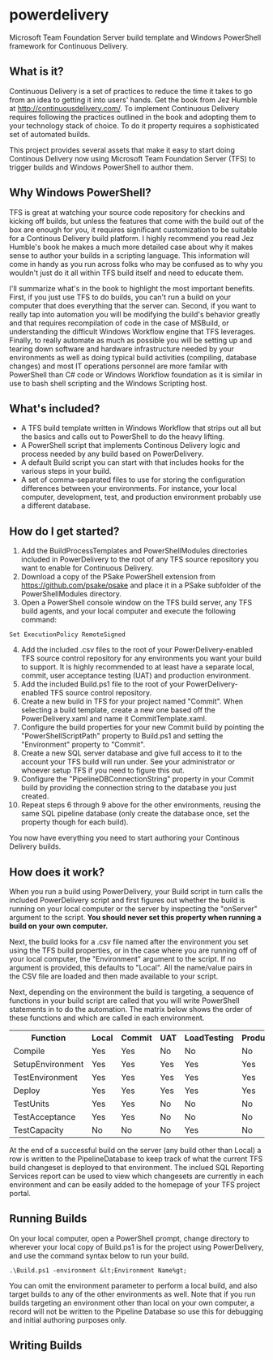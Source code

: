powerdelivery
=============

Microsoft Team Foundation Server build template and Windows PowerShell framework for Continuous Delivery.

What is it?
-----------

Continuous Delivery is a set of practices to reduce the time it takes to go from an idea to getting it into users' hands. 
Get the book from Jez Humble at http://continuousdelivery.com/. To implement Continuous Delivery requires following 
the practices outlined in the book and adopting them to your technology stack of choice. To do it property requires a 
sophisticated set of automated builds.

This project provides several assets that make it easy to start doing Continous Delivery now using Microsoft Team 
Foundation Server (TFS) to trigger builds and Windows PowerShell to author them.

Why Windows PowerShell?
-----------------------

TFS is great at watching your source code repository for checkins and kicking off builds, but unless the features that 
come with the build out of the box are enough for you, it requires significant customization to be suitable for a 
Continous Delivery build platform. I highly recommend you read Jez Humble's book he makes a much more detailed case 
about why it makes sense to author your builds in a scripting language. This information will come in handy as you run 
across folks who may be confused as to why you wouldn't just do it all within TFS build itself and need to educate them.

I'll summarize what's in the book to highlight the most important benefits. First, if you just use TFS to do builds, 
you can't run a build on your computer that does everything that the server can. Second, if you want to really tap into 
automation you will be modifying the build's behavior greatly and that requires recompilation of code in the case of 
MSBuild, or understanding the difficult Windows Workflow engine that TFS leverages. Finally, to really automate as much 
as possible you will be setting up and tearing down software and hardware infrastructure needed by your environments 
as well as doing typical build activities (compiling, database changes) and most IT operations personnel are more 
familar with PowerShell than C# code or Windows Workflow foundation as it is similar in use to bash shell scripting 
and the Windows Scripting host.

What's included?
----------------

* A TFS build template written in Windows Workflow that strips out all but the basics and calls out to PowerShell to do the heavy lifting.
* A PowerShell script that implements Continous Delivery logic and process needed by any build based on PowerDelivery.
* A default Build script you can start with that includes hooks for the various steps in your build.
* A set of comma-separated files to use for storing the configuration differences between your environments. For instance, your local computer, development, test, and production environment probably use a different database.

How do I get started?
---------------------

1. Add the BuildProcessTemplates and PowerShellModules directories included in PowerDelivery to the root of any TFS source repository you want to enable for Continuous Delivery.
2. Download a copy of the PSake PowerShell extension from https://github.com/psake/psake and place it in a PSake subfolder of the PowerShellModules directory.
3. Open a PowerShell console window on the TFS build server, any TFS build agents, and your local computer and execute the following command:
````````````````````````````````
Set ExecutionPolicy RemoteSigned
````````````````````````````````
4. Add the included .csv files to the root of your PowerDelivery-enabled TFS source control repository for any environments you want your build to support. It is highly recommended to at least have a separate local, commit, user acceptance testing (UAT) and production environment.
5. Add the included Build.ps1 file to the root of your PowerDelivery-enabled TFS source control repository.
6. Create a new build in TFS for your project named "Commit". When selecting a build template, create a new one based off the PowerDelivery.xaml and name it CommitTemplate.xaml.
7. Configure the build properties for your new Commit build by pointing the "PowerShellScriptPath" property to Build.ps1 and setting the "Environment" property to "Commit".
8. Create a new SQL server database and give full access to it to the account your TFS build will run under. See your administrator or whoever setup TFS if you need to figure this out.
9. Configure the "PipelineDBConnectionString" property in your Commit build by providing the connection string to the database you just created. 
10. Repeat steps 6 through 9 above for the other environments, reusing the same SQL pipeline database (only create the database once, set the property though for each build).

You now have everything you need to start authoring your Continous Delivery builds.

How does it work?
-----------------

When you run a build using PowerDelivery, your Build script in turn calls the included PowerDelivery script and first 
figures out whether the build is running on your local computer or the server by inspecting the "onServer" argument 
to the script. **You should never set this property when running a build on your own computer.** 

Next, the build looks for a .csv file named after the environment you set using the TFS build properties, or in the case 
where you are running off of your local computer, the "Environment" argument to the script. If no argument is provided, 
this defaults to "Local". All the name/value pairs in the CSV file are loaded and then made available to your script.

Next, depending on the environment the build is targeting, a sequence of functions in your build script are called that 
you will write PowerShell statements in to do the automation. The matrix below shows the order of these functions and 
which are called in each environment.

<table>
  <tr>
    <th>Function</th><th>Local</th><th>Commit</th><th>UAT</th><th>LoadTesting</th><th>Production</th>
  </tr>
  <tr>
    <td>Compile</td><td>Yes</td><td>Yes</td><td>No</td><td>No</td><td>No</td>
  </tr>
  <tr>
    <td>SetupEnvironment</td><td>Yes</td><td>Yes</td><td>Yes</td><td>Yes</td><td>Yes</td>
  </tr>
  <tr>
    <td>TestEnvironment</td><td>Yes</td><td>Yes</td><td>Yes</td><td>Yes</td><td>Yes</td>
  </tr>
  <tr>
    <td>Deploy</td><td>Yes</td><td>Yes</td><td>Yes</td><td>Yes</td><td>Yes</td>
  </tr>
  <tr>
    <td>TestUnits</td><td>Yes</td><td>Yes</td><td>No</td><td>No</td><td>No</td>
  </tr>
  <tr>
    <td>TestAcceptance</td><td>Yes</td><td>Yes</td><td>No</td><td>No</td><td>No</td>
  </tr>
  <tr>
    <td>TestCapacity</td><td>No</td><td>No</td><td>No</td><td>Yes</td><td>No</td>
  </tr>
</table>

At the end of a successful build on the server (any build other than Local) a row is written to the PipelineDatabase to 
keep track of what the current TFS build changeset is deployed to that environment. The inclued SQL Reporting Services 
report can be used to view which changesets are currently in each environment and can be easily added to the homepage 
of your TFS project portal.

Running Builds
--------------

On your local computer, open a PowerShell prompt, change directory to wherever your local copy of Build.ps1 is for 
the project using PowerDelivery, and use the command syntax below to run your build.

````````````````````````
.\Build.ps1 -environment &lt;Environment Name%gt;
````````````````````````

You can omit the environment parameter to perform a local build, and also target builds to any of the other environments 
as well. Note that if you run builds targeting an environment other than local on your own computer, a record will not 
be written to the Pipeline Database so use this for debugging and initial authoring purposes only.

Writing Builds
--------------